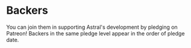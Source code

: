 # Backers

You can join them in supporting Astral's development by pledging on Patreon! Backers in the same pledge level appear in the order of pledge date.
